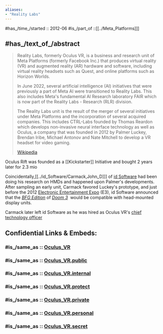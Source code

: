 ```yaml
---
aliases:
- "Reality Labs"
---
```


#has_/time_/started :: 2012-06 
#is_/part_of ::[[../Meta_Platforms]]] 

## #has_/text_of_/abstract 

> Reality Labs, formerly Oculus VR, is a business and research unit of Meta Platforms 
> (formerly Facebook Inc.) 
> that produces virtual reality (VR) and augmented reality (AR) hardware and software, 
> including virtual reality headsets such as Quest, 
> and online platforms such as Horizon Worlds. 
> 
> In June 2022, several artificial intelligence (AI) initiatives 
> that were previously a part of Meta AI were transitioned to Reality Labs. 
> This also includes Meta's fundamental AI Research laboratory FAIR 
> which is now part of the Reality Labs - Research (RLR) division.
>
> The Reality Labs unit is the result of the merger of several initiatives under Meta Platforms 
> and the incorporation of several acquired companies. 
> This includes CTRL-Labs founded by Thomas Reardon 
> which develops non-invasive neural interface technology 
> as well as Oculus, a company that was founded in 2012 by Palmer Luckey, Brendan Iribe, 
> Michael Antonov and Nate Mitchell to develop a VR headset for video gaming.
>
> [Wikipedia](https://en.wikipedia.org/wiki/Reality%20Labs)

Oculus Rift was founded as a [[Kickstarter]] Initiative and bought 2 years later for 2.3 mio 

Coincidentally,[[../id_Software/Carmack,John_D]]] of [id Software](https://en.wikipedia.org/wiki/Id_Software "Id Software") had been doing his research on HMDs 
and happened upon Palmer's developments. 
After sampling an early unit, Carmack favored Luckey's prototype, 
and just before the 2012 [Electronic Entertainment Expo](https://en.wikipedia.org/wiki/Electronic_Entertainment_Expo "Electronic Entertainment Expo") (E3), 
id Software announced that the _[BFG Edition](https://en.wikipedia.org/wiki/Doom_3_BFG_Edition "Doom 3 BFG Edition")_ of _[Doom 3](https://en.wikipedia.org/wiki/Doom_3 "Doom 3")_ 
would be compatible with head-mounted display units.

Carmack later left id Software as he was hired as Oculus VR's [chief technology officer](https://en.wikipedia.org/wiki/Chief_technology_officer "Chief technology officer")


## Confidential Links & Embeds: 

### #is_/same_as :: [Oculus_VR](/_Standards/Society/Economics/Business/Business-Entity/IT~Company/Meta_Platforms/Oculus_VR.md) 

### #is_/same_as :: [Oculus_VR.public](/_public/Society/Economics/Business/Business-Entity/IT~Company/Meta_Platforms/Oculus_VR.public.md) 

### #is_/same_as :: [Oculus_VR.internal](/_internal/Society/Economics/Business/Business-Entity/IT~Company/Meta_Platforms/Oculus_VR.internal.md) 

### #is_/same_as :: [Oculus_VR.protect](/_protect/Society/Economics/Business/Business-Entity/IT~Company/Meta_Platforms/Oculus_VR.protect.md) 

### #is_/same_as :: [Oculus_VR.private](/_private/Society/Economics/Business/Business-Entity/IT~Company/Meta_Platforms/Oculus_VR.private.md) 

### #is_/same_as :: [Oculus_VR.personal](/_personal/Society/Economics/Business/Business-Entity/IT~Company/Meta_Platforms/Oculus_VR.personal.md) 

### #is_/same_as :: [Oculus_VR.secret](/_secret/Society/Economics/Business/Business-Entity/IT~Company/Meta_Platforms/Oculus_VR.secret.md)

